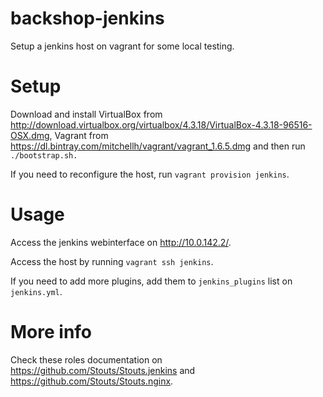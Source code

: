 backshop-jenkins
================

Setup a jenkins host on vagrant for some local testing.

Setup
=====

Download and install VirtualBox from http://download.virtualbox.org/virtualbox/4.3.18/VirtualBox-4.3.18-96516-OSX.dmg, Vagrant from https://dl.bintray.com/mitchellh/vagrant/vagrant_1.6.5.dmg and then run ```./bootstrap.sh.```

If you need to reconfigure the host, run ```vagrant provision jenkins```.

Usage
=====

Access the jenkins webinterface on http://10.0.142.2/.

Access the host by running ```vagrant ssh jenkins```.

If you need to add more plugins, add them to ```jenkins_plugins``` list on ```jenkins.yml```.

More info
=========

Check these roles documentation on https://github.com/Stouts/Stouts.jenkins and https://github.com/Stouts/Stouts.nginx.

